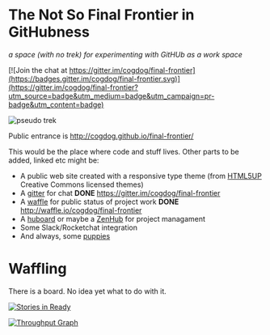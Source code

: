 # The Not So Final Frontier in GitHubness

*a space (with no trek) for experimenting with GitHUb as a work space*

[![Join the chat at https://gitter.im/cogdog/final-frontier](https://badges.gitter.im/cogdog/final-frontier.svg)](https://gitter.im/cogdog/final-frontier?utm_source=badge&utm_medium=badge&utm_campaign=pr-badge&utm_content=badge) 

![pseudo trek](https://upload.wikimedia.org/wikipedia/commons/f/f4/Star_Trek_uniforms.jpg "not quite trek")

Public entrance is http://cogdog.github.io/final-frontier/

This would be the place where code and stuff lives. Other parts to be added, linked etc might be:

* A public web site created with a responsive type theme (from <a href="https://github.com/cogdog/pechaflickr">HTML5UP</a> Creative Commons licensed themes)
* A [gitter](https://gitter.im/) for chat **DONE** https://gitter.im/cogdog/final-frontier 
* A [waffle](https://waffle.io/) for public status of project work **DONE** http://waffle.io/cogdog/final-frontier
* A [huboard](https://huboard.com/) or maybe a [ZenHub](https://www.zenhub.io/) for project managament
* Some Slack/Rocketchat integration
* And always, some [puppies](http://openpuppies.com)

# Waffling 
There is a board. No idea yet what to do with it.

[![Stories in Ready](https://badge.waffle.io/cogdog/final-frontier.svg?label=ready&title=Ready)](http://waffle.io/cogdog/final-frontier)

[![Throughput Graph](https://graphs.waffle.io/cogdog/final-frontier/throughput.svg)](https://waffle.io/cogdog/final-frontier/metrics)
